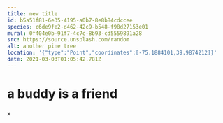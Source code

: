 ```yaml
---
title: new title
id: b5a51f81-6e35-4195-a0b7-8e8b84cdccee
species: c6de9fe2-d462-42c9-b548-f98d27153e01
mural: 0f404e0b-91f7-4c7c-8b93-cd5559891a28
src: https://source.unsplash.com/random
alt: another pine tree
location: '{"type":"Point","coordinates":[-75.1884101,39.9874212]}'
date: 2021-03-03T01:05:42.781Z
---
```

  # a buddy is a friend
  x
